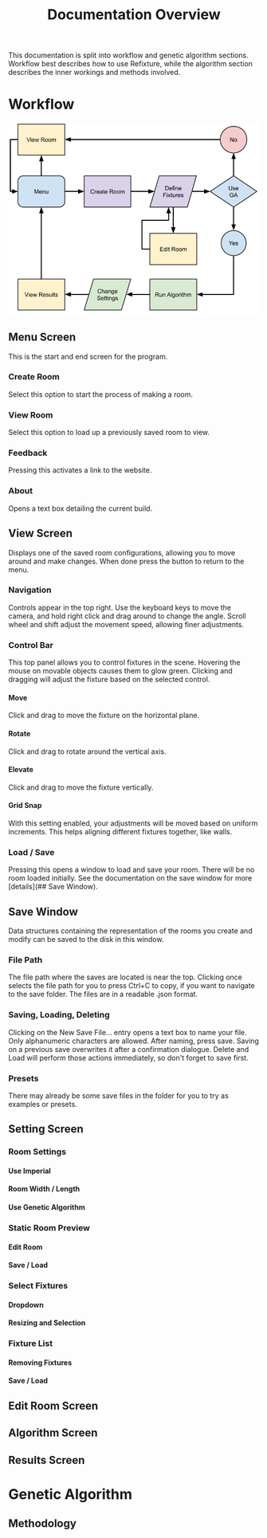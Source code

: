 ﻿---
permalink: /documentation/
title: "Documentation Overview"
toc: true
toc_label: "Documentation"
toc_icon: "bars"
toc_sticky: true
---

This documentation is split into workflow and genetic algorithm sections. Workflow best describes how to use Refixture, while the algorithm section describes the inner workings and methods involved.

# Workflow

![Flowchart](/assets/images/Refixture-Flowchart.png)

## Menu Screen
This is the start and end screen for the program.

### Create Room
Select this option to start the process of making a room.

### View Room
Select this option to load up a previously saved room to view.

### Feedback
Pressing this activates a link to the website.

### About
Opens a text box detailing the current build.

## View Screen
Displays one of the saved room configurations, allowing you to move around and make changes. When done press the button to return to the menu.

### Navigation
Controls appear in the top right. Use the keyboard keys to move the camera, and hold right click and drag around to change the angle. Scroll wheel and shift adjust the movement speed, allowing finer adjustments.

### Control Bar
This top panel allows you to control fixtures in the scene. Hovering the mouse on movable objects causes them to glow green. Clicking and dragging will adjust the fixture based on the selected control.

#### Move
Click and drag to move the fixture on the horizontal plane.

#### Rotate
Click and drag to rotate around the vertical axis.

#### Elevate
Click and drag to move the fixture vertically.

#### Grid Snap
With this setting enabled, your adjustments will be moved based on uniform increments. This helps aligning different fixtures together, like walls.

### Load / Save
Pressing this opens a window to load and save your room. There will be no room loaded initially. See the documentation on the save window for more [details](## Save Window).

## Save Window
Data structures containing the representation of the rooms you create and modify can be saved to the disk in this window.

### File Path
The file path where the saves are located is near the top. Clicking once selects the file path for you to press Ctrl+C to copy, if you want to navigate to the save folder. The files are in a readable .json format.

### Saving, Loading, Deleting
Clicking on the New Save File... entry opens a text box to name your file. Only alphanumeric characters are allowed. After naming, press save. Saving on a previous save overwrites it after a confirmation dialogue. Delete and Load will perform those actions immediately, so don't forget to save first.

### Presets
There may already be some save files in the folder for you to try as examples or presets.

## Setting Screen

### Room Settings

#### Use Imperial

#### Room Width / Length

#### Use Genetic Algorithm

### Static Room Preview

#### Edit Room

#### Save / Load

### Select Fixtures

#### Dropdown

#### Resizing and Selection

### Fixture List

#### Removing Fixtures

#### Save / Load

## Edit Room Screen



## Algorithm Screen



## Results Screen

# Genetic Algorithm

## Methodology